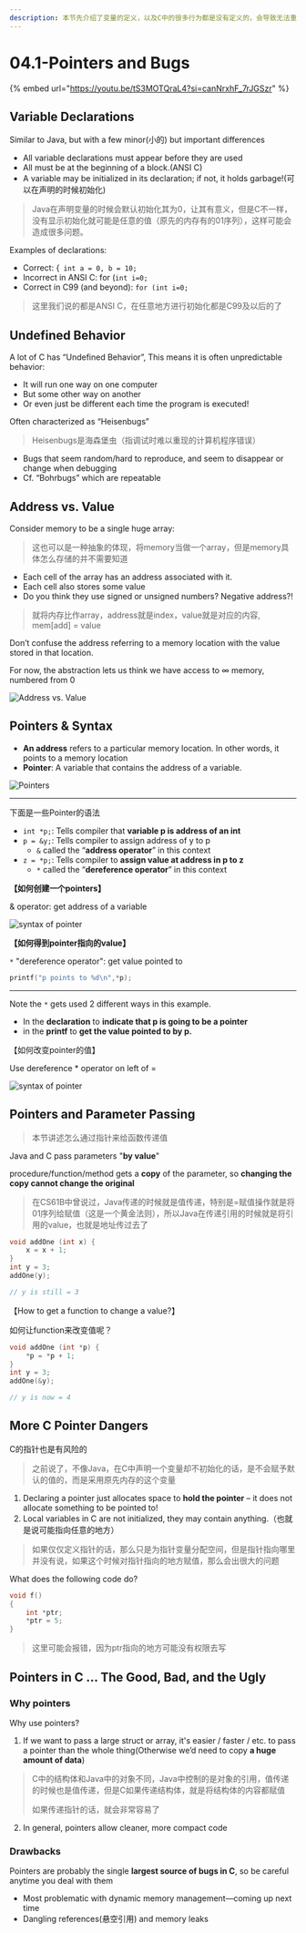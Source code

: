 ```yaml
---
description: 本节先介绍了变量的定义，以及C中的很多行为都是没有定义的，会导致无法重复的bug，介绍了一下什么事指针及其语法；然后介绍了指针会出现的问题以及优缺点
---
```


# 04.1-Pointers and Bugs

{% embed url="https://youtu.be/tS3MOTQraL4?si=canNrxhF_7rJGSzr" %}

## Variable Declarations

Similar to Java, but with a few minor(小的) but important differences

- All variable declarations must appear before they are used
- All must be at the beginning of a block.(ANSI C)
- A variable may be initialized in its declaration; if not, it holds garbage!(可以在声明的时候初始化)

> Java在声明变量的时候会默认初始化其为0，让其有意义，但是C不一样，没有显示初始化就可能是任意的值（原先的内存有的01序列），这样可能会造成很多问题。

Examples of declarations:

- Correct: {` int a = 0, b = 10;`
- Incorrect in ANSI C: for (`int i=0;`
- Correct in C99 (and beyond): `for (int i=0;`

> 这里我们说的都是ANSI C，在任意地方进行初始化都是C99及以后的了

## Undefined Behavior

A lot of C has “Undefined Behavior”, This means it is often unpredictable behavior:

-  It will run one way on one computer
- But some other way on another
- Or even just be different each time the program is executed!

Often characterized as “Heisenbugs”

> Heisenbugs是海森堡虫（指调试时难以重现的计算机程序错误）

- Bugs that seem random/hard to reproduce, and seem to disappear or change when debugging
- Cf. “Bohrbugs” which are repeatable

## Address vs. Value

Consider memory to be a single huge array:

> 这也可以是一种抽象的体现，将memory当做一个array，但是memory具体怎么存储的并不需要知道

- Each cell of the array has an address associated with it.
- Each cell also stores some value
- Do you think they use signed or unsigned numbers? Negative address?!

> 就将内存比作array，address就是index，value就是对应的内容, mem[add] = value

Don’t confuse the address referring to a memory location with the value stored in that location.

For now, the abstraction lets us think we have access to ∞ memory, numbered from 0

![Address vs. Value](.image/image-20240601161828119.png)

## Pointers & Syntax

- **An address** refers to a particular memory location. In other words, it points to a memory location
- **Pointer**: A variable that contains the address of a variable.

![Pointers](.image/image-20240601161912815.png)

---

下面是一些Pointer的语法

- `int *p;`: Tells compiler that **variable p is address of an int**
- `p = &y;`: Tells compiler to assign address of y to p
    - `&` called the “**address operator**” in this context
- `z = *p;`: Tells compiler to **assign value at address in p to z**
    - `*` called the “**dereference operator**” in this context

**【如何创建一个pointers】**

& operator: get address of a variable

![syntax of pointer](.image/image-20240601163320271.png)

**【如何得到pointer指向的value】**

`*` "dereference operator": get value pointed to

```c
printf("p points to %d\n",*p);
```

---

Note the `*` gets used 2 different ways in this example. 

- In the **declaration** to **indicate that p is going to be a pointer**
- in the **printf** to **get the value pointed to by p.**

【如何改变pointer的值】

Use dereference * operator on left of =

![syntax of pointer](.image/image-20240601163628248.png)

## Pointers and Parameter Passing 

> 本节讲述怎么通过指针来给函数传递值

Java and C pass parameters "**by value**"

procedure/function/method gets a **copy** of the parameter, so **changing the copy cannot change the original**

> 在CS61B中曾说过，Java传递的时候就是值传递，特别是=赋值操作就是将01序列给赋值（这是一个黄金法则），所以Java在传递引用的时候就是将引用的value，也就是地址传过去了

```c
void addOne (int x) {
    x = x + 1;
}
int y = 3;
addOne(y);

// y is still = 3
```

【How to get a function to change a value?】

如何让function来改变值呢？

```c
void addOne (int *p) {
    *p = *p + 1;
}
int y = 3;
addOne(&y);

// y is now = 4
```

## More C Pointer Dangers

C的指针也是有风险的

> 之前说了，不像Java，在C中声明一个变量却不初始化的话，是不会赋予默认的值的，而是采用原先内存的这个变量

1. Declaring a pointer just allocates space to **hold the pointer** – it does not allocate something to be pointed to!
2. Local variables in C are not initialized, they may contain anything.（也就是说可能指向任意的地方）

> 如果仅仅定义指针的话，那么只是为指针变量分配空间，但是指针指向哪里并没有说，如果这个时候对指针指向的地方赋值，那么会出很大的问题

What does the following code do?

```c
void f()
{
    int *ptr;
    *ptr = 5;
}
```

> 这里可能会报错，因为ptr指向的地方可能没有权限去写

## Pointers in C … The Good, Bad, and the Ugly

### Why pointers

Why use pointers?

1. If we want to pass a large struct or array, it's easier / faster / etc. to pass a pointer than the whole thing(Otherwise we’d need to copy **a huge amount of data**)

> C中的结构体和Java中的对象不同，Java中控制的是对象的引用，值传递的时候也是值传递，但是C如果传递结构体，就是将结构体的内容都赋值
>
> 如果传递指针的话，就会非常容易了

2. In general, pointers allow cleaner, more compact code

### Drawbacks

Pointers are probably the single **largest source of bugs in C**, so be careful anytime you deal with them

- Most problematic with dynamic memory management—coming up next time
- Dangling references(悬空引用) and memory leaks
